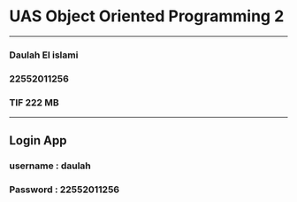 # UAS Object Oriented Programming 2

---

### Daulah El islami
### 22552011256
### TIF 222 MB

***

## Login App

### username  : daulah
### Password  : 22552011256

